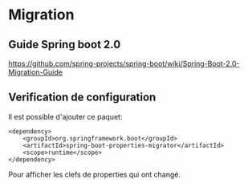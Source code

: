 # Migration 

## Guide Spring boot 2.0

https://github.com/spring-projects/spring-boot/wiki/Spring-Boot-2.0-Migration-Guide


## Verification de configuration

Il est possible d'ajouter ce paquet:
    
    <dependency>
        <groupId>org.springframework.boot</groupId>
        <artifactId>spring-boot-properties-migrator</artifactId>
        <scope>runtime</scope>
    </dependency>
    
Pour afficher les clefs de properties qui ont changé.    